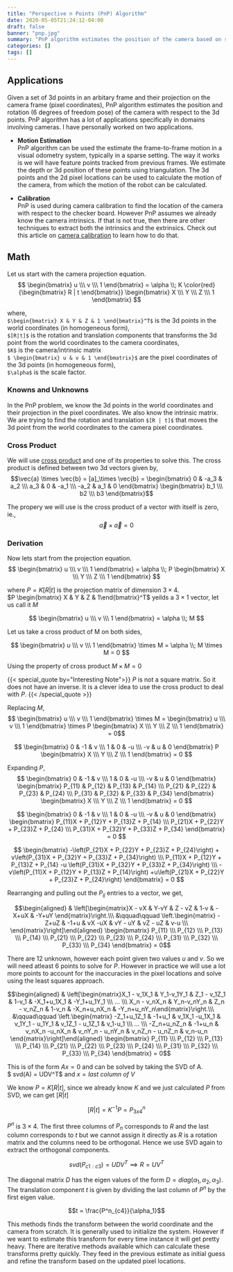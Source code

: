 ```yaml
---
title: "Perspective n Points (PnP) Algorithm"
date: 2020-05-05T21:24:12-04:00
draft: false
banner: "pnp.jpg"
summary: "PnP algorithm estimates the position of the camera based on some 3d points and their projections on the image. Lets learn the math behind this"
categories: []
tags: []
---
```


## Applications
Given a set of 3d points in an arbitary frame and their projection on the camera frame (pixel coordinates), PnP algorithm estimates the position and rotation (6 degrees of freedom pose) of the camera with respect to the 3d points. PnP algorithm has a lot of applications specifically in domains involving cameras. I have personally worked on two applications.

- **Motion Estimation**  
 PnP algorithm can be used the estimate the frame-to-frame motion in a visual odometry system, typically in a sparse setting. The way it works is we will have feature points tracked from previous frames. We estimate the depth or 3d position of these points using triangulation. The 3d points and the 2d pixel locations can be used to calculate the motion of the camera, from which the motion of the robot can be calculated.

- **Calibration**  
PnP is used during camera calibration to find the location of the camera with respect to the checker board. However PnP assumes we already know the camera intrinsics. If that is not true, then there are other techniques to extract both the intrinsics and the extrinsics. Check out this article on [camera calibration](/posts/camera/camera_calibration_math/) to learn how to do that.

## Math
Let us start with the camera projection equation. 
$$ \begin{bmatrix} u \\\ v \\\ 1 \end{bmatrix} = \alpha \\; K \color{red}{\begin{bmatrix} R |  t \end{bmatrix}} \begin{bmatrix} X \\\ Y \\\ Z \\\ 1 \end{bmatrix} $$

where,  
`$\begin{bmatrix} X & Y & Z & 1 \end{bmatrix}^T$` is the 3d points in the world coordinates (in homogeneous form),  
`$[R|t]$` is the rotation and translation components that transforms the 3d point from the world coordinates to the camera coordinates,  
`$K$` is the camera/intrinsic matrix  
`$ \begin{bmatrix} u & v & 1 \end{bmatrix}$` are the pixel coordinates of the 3d points (in homogeneous form),  
`$\alpha$` is the scale factor.  

### Knowns and Unknowns
In the PnP problem, we know the 3d points in the world coordinates and their projection in the pixel coordinates. We also know the intrinsic matrix. We are trying to find the rotation and translation `$[R | t]$` that moves the 3d point from the world coordinates to the camera pixel coordinates. 

### Cross Product
We will use [cross product](https://en.wikipedia.org/wiki/Cross_product) and one of its properties to solve this. The cross product is defined between two 3d vectors given by,
$$\vec{a} \times \vec{b} = [a]_\times \vec{b}  = \begin{bmatrix} 0 & -a_3 & a_2 \\\ a_3 & 0 & -a_1 \\\ -a_2 & a_1 & 0 \end{bmatrix}  \begin{bmatrix} b_1 \\\ b2 \\\ b3 \end{bmatrix}$$

The propery we will use is the cross product of a vector with itself is zero, ie.,
$$\vec{a} \times \vec{a} = 0$$

### Derivation
Now lets start from the projection equation.
$$ \begin{bmatrix} u \\\ v \\\ 1 \end{bmatrix} = \alpha \\; P \begin{bmatrix} X \\\ Y \\\ Z \\\ 1 \end{bmatrix} $$

where $P = K [R | t]$ is the projection matrix of dimension $3 \times 4$.  
$P \begin{bmatrix} X & Y & Z & 1\end{bmatrix}^T$ yeilds a $3 \times 1$ vector, let us call it $M$

$$ \begin{bmatrix} u \\\ v \\\ 1 \end{bmatrix} = \alpha \\; M $$

Let us take a cross product of M on both sides,

$$ \begin{bmatrix} u \\\ v \\\ 1 \end{bmatrix} \times M = \alpha \\; M  \times M = 0 $$

Using the property of cross product $M \times M = 0$

{{< special_quote by="Interesting Note">}}
$P$ is not a square matrix. So it does not have an inverse. It is a clever idea to use the cross product to deal with $P$.
{{< /special_quote >}}

Replacing $M$,
$$ \begin{bmatrix} u \\\ v \\\ 1 \end{bmatrix} \times M = \begin{bmatrix} u \\\ v \\\ 1 \end{bmatrix} \times P \begin{bmatrix} X \\\ Y \\\ Z \\\ 1 \end{bmatrix} = 0$$

$$ \begin{bmatrix} 0 & -1 & v \\\ 1 & 0  & -u \\\ -v & u & 0 \end{bmatrix} P \begin{bmatrix} X \\\ Y \\\ Z \\\ 1 \end{bmatrix}  = 0 $$

Expanding $P$,
$$ \begin{bmatrix} 0 & -1 & v \\\ 1 & 0  & -u \\\ -v & u & 0 \end{bmatrix} \begin{bmatrix} P_{11} & P_{12} & P_{13} & P_{14}  \\\ P_{21} & P_{22} & P_{23} & P_{24} \\\ P_{31} & P_{32} & P_{33} & P_{34} \end{bmatrix} \begin{bmatrix} X \\\ Y \\\ Z \\\ 1 \end{bmatrix}  = 0 $$

$$ \begin{bmatrix} 0 & -1 & v \\\ 1 & 0  & -u \\\ -v & u & 0 \end{bmatrix} \begin{bmatrix} P_{11}X + P_{12}Y + P_{13}Z + P_{14}  \\\ P_{21}X + P_{22}Y + P_{23}Z + P_{24} \\\ P_{31}X + P_{32}Y + P_{33}Z + P_{34} \end{bmatrix}   = 0 $$

$$ \begin{bmatrix} -\left(P_{21}X + P_{22}Y + P_{23}Z + P_{24}\right)  + v\left(P_{31}X + P_{32}Y + P_{33}Z + P_{34}\right) \\\ P_{11}X + P_{12}Y + P_{13}Z + P_{14} -u \left(P_{31}X + P_{32}Y + P_{33}Z + P_{34}\right) \\\ -v\left(P_{11}X + P_{12}Y + P_{13}Z + P_{14}\right) +u\left(P_{21}X + P_{22}Y + P_{23}Z + P_{24}\right) \end{bmatrix}   = 0 $$

Rearranging and pulling out the $P_{ij}$ entries to a vector, we get,

$$\begin{aligned} & \left[\begin{matrix}X - vX & Y-vY & Z - vZ & 1-v & -X+uX & -Y+uY \end{matrix}\right.\\\ &\qquad\qquad
 \left.\begin{matrix} -Z+uZ & -1+u & vX -uX & vY - uY & vZ - uZ & v-u \\\ \end{matrix}\right]\end{aligned}
  \begin{bmatrix} P_{11} \\\ P_{12} \\\ P_{13} \\\ P_{14} \\\ P_{21} \\\ P_{22} \\\ P_{23} \\\ P_{24} \\\ P_{31} \\\ P_{32} \\\ P_{33} \\\ P_{34}  \end{bmatrix} = 0$$

There are 12 unknown, however each point given two values $u$ and $v$. So we will need atleast 6 points to solve for $P$. However in practice we will use a lot more points to account for the inaccuracies in the pixel locations and solve using the least squares approach.

$$\begin{aligned} & \left[\begin{matrix}X_1 - v_1X_1 & Y_1-v_1Y_1 & Z_1 - v_1Z_1 & 1-v_1 & -X_1+u_1X_1 & -Y_1+u_1Y_1 \\\ ... \\\ X_n - v_nX_n & Y_n-v_nY_n & Z_n - v_nZ_n & 1-v_n & -X_n+u_nX_n & -Y_n+u_nY_n\end{matrix}\right.\\\ &\qquad\qquad
\left.\begin{matrix}  -Z_1+u_1Z_1 & -1+u_1 & v_1X_1 -u_1X_1 & v_1Y_1 - u_1Y_1 & v_1Z_1 - u_1Z_1 & v_1-u_1 \\\ ... \\\ -Z_n+u_nZ_n & -1+u_n & v_nX_n -u_nX_n & v_nY_n - u_nY_n & v_nZ_n - u_nZ_n & v_n-u_n  \end{matrix}\right]\end{aligned}  \begin{bmatrix} P_{11} \\\ P_{12} \\\ P_{13} \\\ P_{14} \\\ P_{21} \\\ P_{22} \\\ P_{23} \\\ P_{24} \\\ P_{31} \\\ P_{32} \\\ P_{33} \\\ P_{34}  \end{bmatrix} = 0$$

This is of the form $Ax = 0$ and can be solved by taking the SVD of A.  
$ svd(A) = UDV^T$ and $x = last\ column\ of\ V$

We know $P = K [R | t]$, since we already know $K$ and we just calculated $P$ from SVD, we can get $[R|t]$

$$ [R | t] = K^{-1} P = P^n_{3x4}$$

$P^n$ is $3 \times 4$. The first three columns of $P_n$ corresponds to $R$ and the last column corresponds to $t$ but we cannot assign it directly as $R$ is a rotation matrix and the columns need to be orthogonal. Hence we use SVD again to extract the orthogonal components.

$$svd(P_{c1:c3}) = UDV^T \implies R = UV^T$$

The diagonal matrix $D$ has the eigen values of the form $D = diag(\alpha_1,\alpha_2, \alpha_3)$. The translation component $t$ is given by dividing the last column of $P^n$ by the first eigen value.

$$t = \frac{P^n_{c4}}{\alpha_1}$$

This methods finds the transform between the world coordinate and the camera from scratch. It is generally used to initialize the system. However if we want to estimate this transform for every time instance it will get pretty heavy. There are iterative methods available which can calculate these transforms pretty quickly. They feed in the previous estimate as initial guess and refine the transform based on the updated pixel locations.

